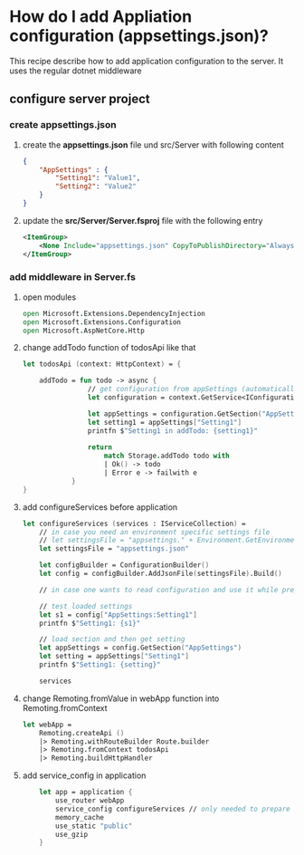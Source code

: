 # How do I add Appliation configuration (appsettings.json)?

This recipe describe how to add application configuration to the server. It uses the regular dotnet middleware

## configure server project

### create appsettings.json

1. create the **appsettings.json** file und src/Server with following content

    ```json
    {
        "AppSettings" : {
            "Setting1": "Value1",
            "Setting2": "Value2"
        }
    }
    ```

1. update the **src/Server/Server.fsproj** file with the following entry 
    ```xml 
    <ItemGroup>
        <None Include="appsettings.json" CopyToPublishDirectory="Always" />
    </ItemGroup>
    ```

### add middleware in **Server.fs**

1. open modules

    ```fs
    open Microsoft.Extensions.DependencyInjection
    open Microsoft.Extensions.Configuration
    open Microsoft.AspNetCore.Http
    ```

1. change addTodo function of todosApi like that

    ```fs
    let todosApi (context: HttpContext) = {

        addTodo = fun todo -> async {
                    // get configuration from appSettings (automatically loaded when appsettings.json present)
                    let configuration = context.GetService<IConfiguration>()

                    let appSettings = configuration.GetSection("AppSettings")
                    let setting1 = appSettings["Setting1"]
                    printfn $"Setting1 in addTodo: {setting1}"
                    
                    return
                        match Storage.addTodo todo with
                        | Ok() -> todo
                        | Error e -> failwith e
                }
    }
    ```

1. add configureServices before application

    ```fs 
    let configureServices (services : IServiceCollection) =
        // in case you need an environment specific settings file
        // let settingsFile = "appsettings." + Environment.GetEnvironmentVariable("ASPNETCORE_ENVIRONMENT") + ".json"
        let settingsFile = "appsettings.json"

        let configBuilder = ConfigurationBuilder()
        let config = configBuilder.AddJsonFile(settingsFile).Build()

        // in case one wants to read configuration and use it while preparing services etc.

        // test loaded settings
        let s1 = config["AppSettings:Setting1"]
        printfn $"Setting1: {s1}"

        // load section and then get setting
        let appSettings = config.GetSection("AppSettings")
        let setting = appSettings["Setting1"]
        printfn $"Setting1: {setting}"

        services

    ```

1. change Remoting.fromValue in webApp function into Remoting.fromContext

    ```fs
    let webApp =
        Remoting.createApi ()
        |> Remoting.withRouteBuilder Route.builder
        |> Remoting.fromContext todosApi 
        |> Remoting.buildHttpHandler

    ```

1. add service_config in application

    ```fs 
        let app = application {
            use_router webApp
            service_config configureServices // only needed to prepare further services
            memory_cache
            use_static "public"
            use_gzip
        }
    ```

    